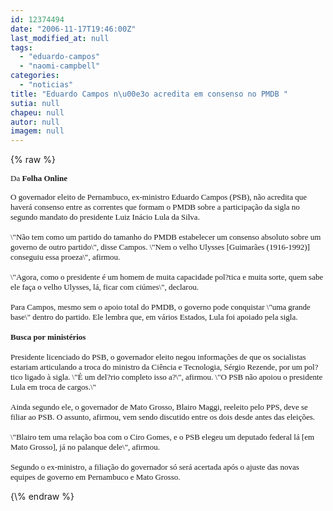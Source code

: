 ```yaml
---
id: 12374494
date: "2006-11-17T19:46:00Z"
last_modified_at: null
tags:
  - "eduardo-campos"
  - "naomi-campbell"
categories:
  - "noticias"
title: "Eduardo Campos n\u00e3o acredita em consenso no PMDB "
sutia: null
chapeu: null
autor: null
imagem: null
---
```

{\% raw %}
<p><P><FONT face=Verdana size=2>Da <STRONG>Folha Online</STRONG></FONT></P></p>
<p><P><FONT face=Verdana size=2>O governador eleito de Pernambuco, ex-ministro Eduardo Campos (PSB), não acredita que haverá consenso entre as correntes que formam o PMDB sobre a participação da sigla no segundo mandato do presidente Luiz Inácio Lula da Silva.<BR><BR>\"Não tem como um partido do tamanho do PMDB estabelecer um consenso absoluto sobre um governo de outro partido\", disse Campos. \"Nem o velho Ulysses [Guimarães (1916-1992)] conseguiu essa proeza\", afirmou. <BR><BR>\"Agora, como o presidente é um homem de muita capacidade pol?tica e muita sorte, quem sabe ele faça o velho Ulysses, lá, ficar com ciúmes\", declarou.<BR><BR>Para Campos, mesmo sem o apoio total do PMDB, o governo pode conquistar \"uma grande base\" dentro do partido. Ele lembra que, em vários Estados, Lula foi apoiado pela sigla.<BR><BR><B>Busca por ministérios</B><BR><BR>Presidente licenciado do PSB, o governador eleito negou informações de que os socialistas estariam articulando a troca do ministro da Ciência e Tecnologia, Sérgio Rezende, por um pol?tico ligado à sigla. \"É um del?rio completo isso a?\", afirmou. \"O PSB não apoiou o presidente Lula em troca de cargos.\"<BR><BR>Ainda segundo ele, o governador de Mato Grosso, Blairo Maggi, reeleito pelo PPS, deve se filiar ao PSB. O assunto, afirmou, vem sendo discutido entre os dois desde antes das eleições.<BR><BR>\"Blairo tem uma relação boa com o Ciro Gomes, e o PSB elegeu um deputado federal lá [em Mato Grosso], já no palanque dele\", afirmou. <BR><BR>Segundo o ex-ministro, a filiação do governador só será acertada após o ajuste das novas equipes de governo em Pernambuco e Mato Grosso.</P></FONT> </p>
{\% endraw %}